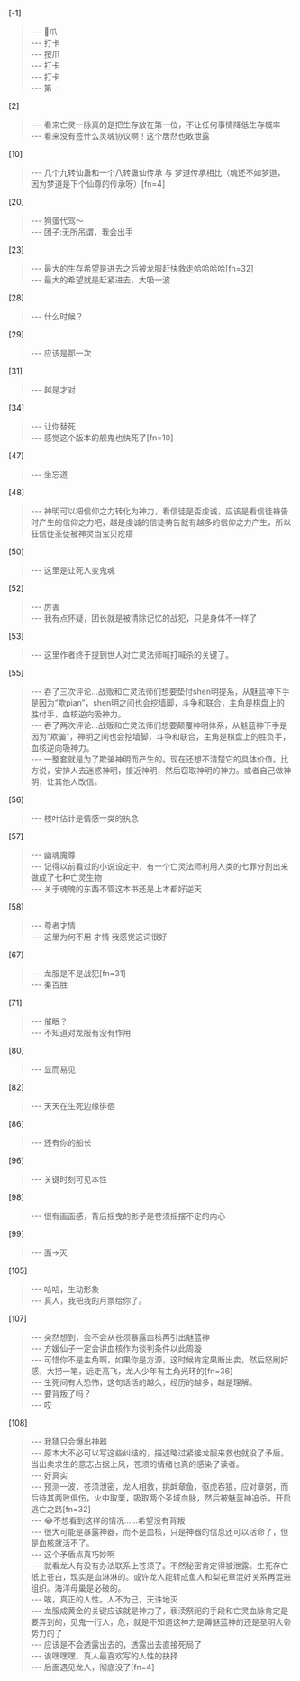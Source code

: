 
[-1] 
>--- 🐔爪<br>
>--- 打卡<br>
>--- 按爪<br>
>--- 打卡<br>
>--- 打卡<br>
>--- 第一<br>

[2] 
>--- 看来亡灵一脉真的是把生存放在第一位，不让任何事情降低生存概率<br>
>--- 看来没有签什么灵魂协议啊！这个居然也敢泄露<br>

[10] 
>--- 几个九转仙蛊和一个八转蛊仙传承 与 梦道传承相比（魂还不如梦道，因为梦道是下个仙尊的传承呀）[fn=4]<br>

[20] 
>--- 狗蛋代驾～<br>
>--- 团子:无所吊谓，我会出手<br>

[23] 
>--- 最大的生存希望是进去之后被龙服赶快救走哈哈哈哈[fn=32]<br>
>--- 最大的希望就是赶紧进去，大吸一波<br>

[28] 
>--- 什么时候？<br>

[29] 
>--- 应该是那一次<br>

[31] 
>--- 越是才对<br>

[34] 
>--- 让你替死<br>
>--- 感觉这个版本的舰鬼也快死了[fn=10]<br>

[47] 
>--- 坐忘道<br>

[48] 
>--- 神明可以把信仰之力转化为神力，看信徒是否虔诚，应该是看信徒祷告时产生的信仰之力吧，越是虔诚的信徒祷告就有越多的信仰之力产生，所以狂信徒圣徒被神灵当宝贝疙瘩<br>

[50] 
>--- 这里是让死人变鬼魂<br>

[52] 
>--- 厉害<br>
>--- 我有点怀疑，团长就是被清除记忆的战犯，只是身体不一样了<br>

[53] 
>--- 这里作者终于提到世人对亡灵法师喊打喊杀的关键了。<br>

[55] 
>--- 吞了三次评论…战贩和亡灵法师们想要垫付shen明提系，从魅蓝神下手是因为“欺pian”，shen明之间也会挖墙脚，斗争和联合，主角是棋盘上的胜付手，血核逆向吸神力。<br>
>--- 吞了两次评论…战贩和亡灵法师们想要颠覆神明体系，从魅蓝神下手是因为“欺骗”，神明之间也会挖墙脚，斗争和联合，主角是棋盘上的胜负手，血核逆向吸神力。<br>
>--- 一整套就是为了欺骗神明而产生的。现在还想不清楚它的具体价值。比方说，安排人去迷惑神明，接近神明，然后窃取神明的神力。或者自己做神明，让其他人改信。<br>

[56] 
>--- 枝叶估计是情感一类的执念<br>

[57] 
>--- 幽魂魔尊<br>
>--- 记得以前看过的小说设定中，有一个亡灵法师利用人类的七罪分割出来做成了七种亡灵生物<br>
>--- 关于魂魄的东西不管这本书还是上本都好逆天<br>

[58] 
>--- 尊者才情<br>
>--- 这里为何不用
才情
我感觉这词很好<br>

[67] 
>--- 龙服是不是战犯[fn=31]<br>
>--- 秦百胜<br>

[71] 
>--- 催眠？<br>
>--- 不知道对龙服有没有作用<br>

[80] 
>--- 显而易见<br>

[82] 
>--- 天天在生死边缘徘徊<br>

[86] 
>--- 还有你的船长<br>

[96] 
>--- 关键时刻可见本性<br>

[98] 
>--- 很有画面感，背后摇曳的影子是苍须摇摆不定的内心<br>

[99] 
>--- 面→灭<br>

[105] 
>--- 哈哈，生动形象<br>
>--- 真人，我把我的月票给你了。<br>

[107] 
>--- 突然想到，会不会从苍须暴露血核再引出魅蓝神<br>
>--- 方媛仙子一定会讲血核作为谈判条件以此周璇<br>
>--- 可惜你不是主角啊，如果你是方源，这时候肯定果断出卖，然后怒刷好感，大捞一笔，远走高飞，龙人少年有主角光环的[fn=36]<br>
>--- 生死间有大恐怖，这句话活的越久，经历的越多，越是理解。<br>
>--- 要背叛了吗？<br>
>--- 哎<br>

[108] 
>--- 我猜只会爆出神器<br>
>--- 原本大不必可以写这些纠结的，描述略过紧接龙服来救也就没了矛盾。当出卖求生的意志占据上风，苍须的情绪也真的感染了读者。<br>
>--- 好真实<br>
>--- 预测一波，苍须泄密，龙人相救，挑衅章鱼，驱虎吞狼，应对章粥，而后待其两败俱伤，火中取栗，吸取两个圣域血脉，然后被魅蓝神追杀，开启逃亡之路[fn=32]<br>
>--- 😂不想看到这样的情况……希望没有背叛<br>
>--- 很大可能是暴露神器，而不是血核，只是神器的信息还可以活命了，但是血核就活不了。<br>
>--- 这个矛盾点真巧妙啊<br>
>--- 就看龙人有没有办法联系上苍须了。不然秘密肯定得被泄露。生死存亡纸上苍白，现实是血淋淋的。或许龙人能转成鱼人和梨花章混好关系再混进组织。海洋母巢是必破的。<br>
>--- 唉，真正的人性。人不为己，天诛地灭<br>
>--- 龙服成黄金的关键应该就是神力了，亵渎祭祀的手段和亡灵血脉肯定是要弄到的，见鬼一行人，危，就是不知道这神力是薅魅蓝神的还是圣明大帝势力的了<br>
>--- 应该是不会透露出去的，透露出去直接死局了<br>
>--- 诶嘿嘿嘿，真人最喜欢写的人性的抉择<br>
>--- 后面遇见龙人，彻底没了[fn=4]<br>
